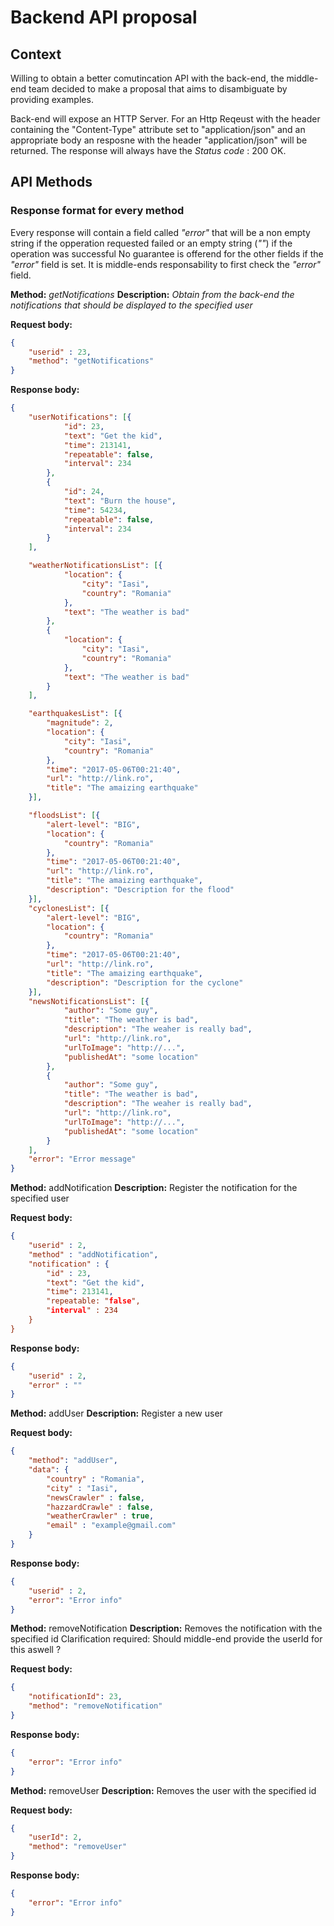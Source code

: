 Backend API proposal
======

Context
------

Willing to obtain a better comutincation API with the back-end, the middle-end team decided to make a proposal that aims to disambiguate by providing examples.

Back-end will expose an HTTP Server. For an Http Reqeust with the header containing the "Content-Type" attribute set to "application/json" and an appropriate body an resposne with the header "application/json" will be returned. The response will
always have the *_Status code_* : 200 OK.

API Methods
------

### Response format for every method
Every response will contain a field called _"error"_ that will be a non empty string if the opperation requested failed or an empty string (_""_) if the operation was successful
No guarantee is offerend for the other fields if the _"error"_ field is set. It is middle-ends responsability to first check the _"error"_ field.

**Method:** _getNotifications_
**Description:** _Obtain from the back-end the notifications that should be displayed to the specified user_

**Request body:**
```json
{
    "userid" : 23,
    "method": "getNotifications"
}
```

**Response body:**

```json
{
	"userNotifications": [{
			"id": 23,
			"text": "Get the kid",
			"time": 213141,
			"repeatable": false,
			"interval": 234
		},
		{
			"id": 24,
			"text": "Burn the house",
			"time": 54234,
			"repeatable": false,
			"interval": 234
		}
	],

	"weatherNotificationsList": [{
			"location": {
				"city": "Iasi",
				"country": "Romania"
			},
			"text": "The weather is bad"
		},
		{
			"location": {
				"city": "Iasi",
				"country": "Romania"
			},
			"text": "The weather is bad"
		}
	],

	"earthquakesList": [{
		"magnitude": 2,
		"location": {
			"city": "Iasi",
			"country": "Romania"
		},
		"time": "2017-05-06T00:21:40",
		"url": "http://link.ro",
		"title": "The amaizing earthquake"
	}],

	"floodsList": [{
		"alert-level": "BIG",
		"location": {
			"country": "Romania"
		},
		"time": "2017-05-06T00:21:40",
		"url": "http://link.ro",
		"title": "The amaizing earthquake",
		"description": "Description for the flood"
	}],
	"cyclonesList": [{
		"alert-level": "BIG",
		"location": {
			"country": "Romania"
		},
		"time": "2017-05-06T00:21:40",
		"url": "http://link.ro",
		"title": "The amaizing earthquake",
		"description": "Description for the cyclone"
	}],
	"newsNotificationsList": [{
			"author": "Some guy",
			"title": "The weather is bad",
			"description": "The weaher is really bad",
			"url": "http://link.ro",
			"urlToImage": "http://...",
			"publishedAt": "some location"
		},
		{
			"author": "Some guy",
			"title": "The weather is bad",
			"description": "The weaher is really bad",
			"url": "http://link.ro",
			"urlToImage": "http://...",
			"publishedAt": "some location"
		}
	],
	"error": "Error message"
}
```

**Method:** addNotification
**Description:**  Register the notification for the specified user

**Request body:**
```json
{
    "userid" : 2,
    "method" : "addNotification",
    "notification" : {
        "id" : 23,
        "text": "Get the kid",
        "time": 213141,
        "repeatable: "false",
        "interval" : 234
    }
}
```

**Response body:**
```json
{
    "userid" : 2,
    "error" : "" 
}
```


**Method:** addUser
**Description:** Register a new user

**Request body:**
```json
{   
    "method": "addUser",
    "data": {
        "country" : "Romania",
        "city" : "Iasi",
        "newsCrawler" : false,
        "hazzardCrawle" : false,
        "weatherCrawler" : true,
        "email" : "example@gmail.com"
    }
}
```

**Response body:**
```json
{
    "userid" : 2,
    "error": "Error info"
}
```

**Method:** removeNotification
**Description:**  Removes the notification with the specified id
Clarification required: Should middle-end provide the userId for this aswell ?

**Request body:**
```json
{
    "notificationId": 23,
    "method": "removeNotification"
}
```

**Response body:**
```json
{
    "error": "Error info"
}
```

**Method:** removeUser
**Description:**  Removes the user with the specified id

**Request body:**
```json
{
    "userId": 2,
    "method": "removeUser"
}
```

**Response body:**
```json
{
    "error": "Error info"
}
```
